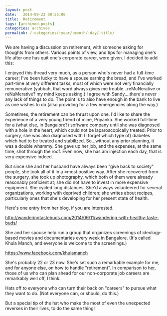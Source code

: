 ```yaml
---
layout: post
date:	2014-09-23 00:55:00
title:  Retirement
tags: [archived-posts]
categories: archives
permalink: /:categories/:year/:month/:day/:title/
---
```

We are having a discussion on retirement, with someone asking for thoughts from others. Various points of view, and tips for managing one's life after one has quit one's corporate career, were given. I decided to add this:

​I enjoyed this thread very much, as a person who's never had a full-time career; I've been lucky to have a spouse earning the bread, and I've worked part-time at very different tasks, most of which were not very financially remunerative (yabbah, that word always gives me trouble...reMuNerative or reNuMerative? my mind keeps asking.) I agree with Sandy....there's never any lack of things to do. The point is to also have enough in the bank to live as one wishes to do (also providing for a few emergencies along the way.) 

Sometimes, the retirement can be thrust upon one. I'd like to share the experience of a very young friend of mine, Priyanka.  She worked full-time for a (what else, in Bangalore?) software company until she was diagnosed with a hole in the heart, which could not be laparoscopically treated. Prior to surgery, she was also diagnosed with (I forget which type of) diabetes which had to be treated and stabilized. So...without any prior planning, it was a double whammy. She gave up her job, and the expenses, at the same time, shot through the roof. Even now, she has am  injection each day, that is very expensive indeed.

But since she and her husband have always been "give back to society" people, she took all of it in a =most positive way. After she recovered from the surgery, she took up photography, which both of them were already reasonably proficient at; she did not have to invest in more expensive equipment. She cycled long distances.​  She'd always volunteered for several organizations, working with deprived children; ​she writes about recipes, particularly ones that she's deve​loping for her present state of health.

Here's one entry from her blog, if you are interested.

http://wanderingtastebuds.com/2014/06/11/wandering-with-healthy-taste-buds/


​She and her spouse help run a group that organizes screenings of ideology-based movies and documentaries every week in Bangalore. (It's called Khula Manch, and everyone is welcome to the screenings.)

https://www.facebook.com/khulamanch


She's probably 22 or 23 now. She's set such a remarkable example for me, and for anyone else, on how to handle "retirement". In comparison to her, those of us who can plan ahead for our non-corporate job careers are remarkably well off, I think.

Hats off to everyone who can turn their back on "careers" to pursue what they want to do. (Not everyone can, or should, do this.)

 But a special tip of the hat who make the most of even the unexpected reverses in their lives, to do the same thing!
